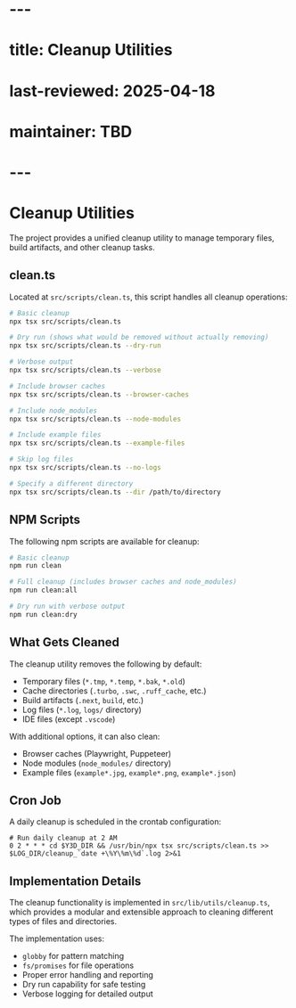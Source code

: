 # ---

# title: Cleanup Utilities

# last-reviewed: 2025-04-18

# maintainer: TBD

# ---

# Cleanup Utilities

The project provides a unified cleanup utility to manage temporary files, build artifacts, and other cleanup tasks.

## clean.ts

Located at `src/scripts/clean.ts`, this script handles all cleanup operations:

```bash
# Basic cleanup
npx tsx src/scripts/clean.ts

# Dry run (shows what would be removed without actually removing)
npx tsx src/scripts/clean.ts --dry-run

# Verbose output
npx tsx src/scripts/clean.ts --verbose

# Include browser caches
npx tsx src/scripts/clean.ts --browser-caches

# Include node_modules
npx tsx src/scripts/clean.ts --node-modules

# Include example files
npx tsx src/scripts/clean.ts --example-files

# Skip log files
npx tsx src/scripts/clean.ts --no-logs

# Specify a different directory
npx tsx src/scripts/clean.ts --dir /path/to/directory
```

## NPM Scripts

The following npm scripts are available for cleanup:

```bash
# Basic cleanup
npm run clean

# Full cleanup (includes browser caches and node_modules)
npm run clean:all

# Dry run with verbose output
npm run clean:dry
```

## What Gets Cleaned

The cleanup utility removes the following by default:

- Temporary files (`*.tmp`, `*.temp`, `*.bak`, `*.old`)
- Cache directories (`.turbo`, `.swc`, `.ruff_cache`, etc.)
- Build artifacts (`.next`, `build`, etc.)
- Log files (`*.log`, `logs/` directory)
- IDE files (except `.vscode`)

With additional options, it can also clean:

- Browser caches (Playwright, Puppeteer)
- Node modules (`node_modules/` directory)
- Example files (`example*.jpg`, `example*.png`, `example*.json`)

## Cron Job

A daily cleanup is scheduled in the crontab configuration:

```
# Run daily cleanup at 2 AM
0 2 * * * cd $Y3D_DIR && /usr/bin/npx tsx src/scripts/clean.ts >> $LOG_DIR/cleanup_`date +\%Y\%m\%d`.log 2>&1
```

## Implementation Details

The cleanup functionality is implemented in `src/lib/utils/cleanup.ts`, which provides a modular and extensible approach to cleaning different types of files and directories.

The implementation uses:

- `globby` for pattern matching
- `fs/promises` for file operations
- Proper error handling and reporting
- Dry run capability for safe testing
- Verbose logging for detailed output
